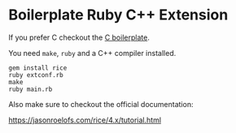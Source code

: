 # Boilerplate Ruby C++ Extension

If you prefer C checkout the [C boilerplate](https://github.com/ChillerDragon/boilerplate-ruby-c-extension).

You need ``make``, ``ruby`` and a C++ compiler installed.

    gem install rice
    ruby extconf.rb
    make
    ruby main.rb

Also make sure to checkout the official documentation:

https://jasonroelofs.com/rice/4.x/tutorial.html
